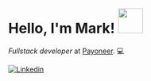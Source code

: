 # Hello, I'm Mark! <img src="https://media.giphy.com/media/KzJkzjggfGN5Py6nkT/giphy.gif" width="50px" height="50px" />
*Fullstack developer* at [Payoneer](https://www.payoneer.com/). 💻

[![Linkedin](https://img.shields.io/badge/LinkedIn-blue?logo=linkedin&logoColor=white&style=for-the-badge)](https://www.linkedin.com/in/mkpoliatskin/)
